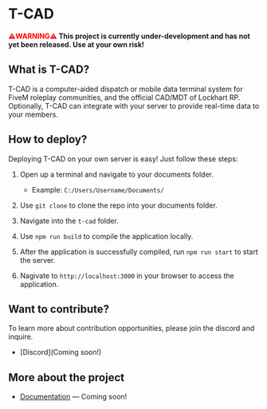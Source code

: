 # T-CAD

**<span style="color:red">⚠️WARNING⚠️</span> This project is currently under-development and has not yet been released. Use at your own risk!**

## What is T-CAD?

T-CAD is a computer-aided dispatch or mobile data terminal system for FiveM roleplay communities, and the official CAD/MDT of Lockhart RP. Optionally, T-CAD can integrate with your server to provide real-time data to your members.

## How to deploy?

Deploying T-CAD on your own server is easy! Just follow these steps:

1. Open up a terminal and navigate to your documents folder.

   - Example: `C:/Users/Username/Documents/ `

2. Use `git clone` to clone the repo into your documents folder.

3. Navigate into the `t-cad` folder.
4. Use `npm run build` to compile the application locally.
5. After the application is successfully compiled, run `npm run start` to start the server.
6. Nagivate to `http://localhost:3000` in your browser to access the application.

## Want to contribute?

To learn more about contribution opportunities, please join the discord and inquire.

- [Discord](Coming soon!)

## More about the project

- [Documentation](#) — Coming soon!
